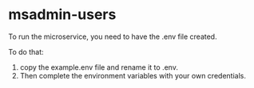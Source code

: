 # msadmin-users

To run the microservice, you need to have the .env file created.

To do that:
1. copy the example.env file and rename it to .env.
2. Then complete the environment variables with your own credentials.

